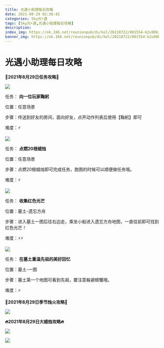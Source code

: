 ```yaml
---
title: 光遇小助理每日攻略
date: 2021-08-29 02:36:42
categories: Sky光•遇
tags: [Sky光•遇,光遇小助理每日攻略]
description: 
index_img: https://ok.166.net/reunionpub/ds/kol/20210722/001554-k2u90bj7ay.png?imageView&thumbnail=600x0&type=jpg
banner_img: https://ok.166.net/reunionpub/ds/kol/20210722/001554-k2u90bj7ay.png?imageView&thumbnail=600x0&type=jpg
---
```

# 光遇小助理每日攻略
  

**👑2021年8月29日任务攻略👑**

![](https://ok.166.net/reunionpub/ds/kol/20210829/011321-rhyisgeujc.png)

任务： **向一位玩家鞠躬**

位置：任意场景

步骤：传送到好友的房间，面向好友，点开动作列表后使用【鞠躬】即可

难度：⚡

![](https://ok.166.net/reunionpub/ds/kol/20210829/011415-s3uw1l86gs.png)

任务： **点燃20根蜡烛**

位置：任意场景

步骤：点燃20根蜡烛即可完成任务，跑图的时候可以顺便做任务哦。

难度：⚡

![](https://ok.166.net/reunionpub/ds/kol/20210829/011547-p6m78srned.png)

任务： **收集红色光芒**

位置：墓土-遗忘方舟

步骤：进入墓土一图后往右边走，乘坐小船进入遗忘方舟地图，一直往前即可找到红色光芒！

难度：⚡⚡

![](https://ok.166.net/reunionpub/ds/kol/20210829/011725-0l2j57weu8.png)

任务： **在墓土重温先祖的美好回忆**  

位置：墓土-一图

步骤：墓土第一个地图可看到先祖，要注意躲避螃蟹哦。

难度：⚡

 **🌹2021年8月29日季节烛火攻略🌹**

![](https://ok.166.net/reunionpub/ds/kol/20210829/011018-i952gp67ol.png)

  

 **🔥2021年8月29日大蜡烛攻略🔥**

![](https://ok.166.net/reunionpub/ds/kol/20210829/011145-wu4nolz38y.png)

  

![](https://ok.166.net/reunionpub/ds/kol/20210829/011259-j0lnarmvq5.png)

  

